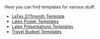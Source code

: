 Here you can find templates for various stuff.

- [LaTex 2/11month Template](https://github.com/HolgerBovbjerg/AIS-wiki/tree/main/templates/latex_templates/2month_11month_status_report)
- [Latex Poster Templates](https://github.com/HolgerBovbjerg/AIS-wiki/tree/main/templates/latex_templates/poster)
- [Latex Presentations Templates](https://github.com/HolgerBovbjerg/AIS-wiki/tree/templates/latex_templates/poster_templates)
- [Travel Budget Templates](https://github.com/HolgerBovbjerg/AIS-wiki/tree/templates/travel_budget_templates)